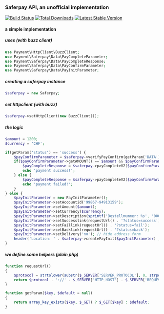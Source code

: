 ### Saferpay API, an unofficial implementation

[![Build Status](https://api.travis-ci.org/payment/saferpay.png?branch=2.0)](https://travis-ci.org/payment/saferpay)
[![Total Downloads](https://poser.pugx.org/payment/saferpay/downloads.png)](https://packagist.org/packages/payment/saferpay)
[![Latest Stable Version](https://poser.pugx.org/payment/saferpay/v/stable.png)](https://packagist.org/packages/payment/saferpay)

#### a simple implementation

##### uses (with buzz client)

```php
use Payment\HttpClient\BuzzClient;
use Payment\Saferpay\Data\PayCompleteParameter;
use Payment\Saferpay\Data\PayCompleteResponse;
use Payment\Saferpay\Data\PayConfirmParameter;
use Payment\Saferpay\Data\PayInitParameter;
```

##### creating a saferpay instance

```php
$saferpay = new Saferpay;
```

##### set httpclient (with buzz)

```php
$saferpay->setHttpClient(new BuzzClient());
```

##### the logic

```php
$amount = 1200;
$currency = 'CHF';

if(getParam('status') == 'success') {
    $payConfirmParameter = $saferpay->verifyPayConfirm(getParam('DATA'), getParam('SIGNATURE'));
    if($payConfirmParameter->getAMOUNT() == $amount && $payConfirmParameter->getCURRENCY() == $currency) {
        $payCompleteResponse = $saferpay->payCompleteV2($payConfirmParameter, 'Settlement');
        echo 'payment success!';
    } else {
        $payCompleteResponse = $saferpay->payCompleteV2($payConfirmParameter, 'Cancel');
        echo 'payment failed!';
    }
} else {
    $payInitParameter = new PayInitParameter();
    $payInitParameter->setAccountid('99867-94913159');
    $payInitParameter->setAmount($amount);
    $payInitParameter->setCurrency($currency);
    $payInitParameter->setDescription(sprintf('Bestellnummer: %s', '000001'));
    $payInitParameter->setSuccesslink(requestUrl() . '?status=success');
    $payInitParameter->setFaillink(requestUrl() . '?status=fail');
    $payInitParameter->setBacklink(requestUrl() . '?status=back');
    $payInitParameter->setDelivery('no'); // hide address form
    header('Location: ' . $saferpay->createPayInit($payInitParameter) , 302);
}
```

##### we define some helpers (plain php)

```php
function requestUrl()
{
    $protocol = strtolower(substr($_SERVER['SERVER_PROTOCOL'], 0, strpos($_SERVER['SERVER_PROTOCOL'], '/')));
    return $protocol . '://' . $_SERVER['HTTP_HOST'] . $_SERVER['REQUEST_URI'];
}

function getParam($key, $default = null)
{
    return array_key_exists($key, $_GET) ? $_GET[$key] : $default;
}
```

